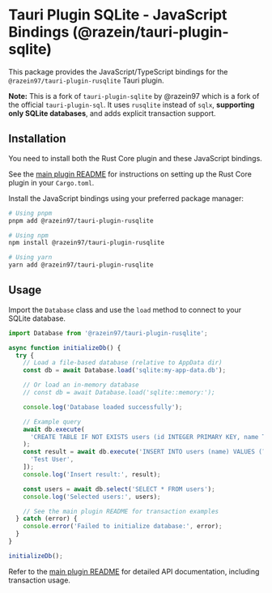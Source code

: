 # Tauri Plugin SQLite - JavaScript Bindings (@razein/tauri-plugin-sqlite)

This package provides the JavaScript/TypeScript bindings for the `@razein97/tauri-plugin-rusqlite` Tauri plugin.

**Note:** This is a fork of `tauri-plugin-sqlite` by @razein97 which is a fork of the official `tauri-plugin-sql`. It uses `rusqlite` instead of `sqlx`, **supporting only SQLite databases**, and adds explicit transaction support.

## Installation

You need to install both the Rust Core plugin and these JavaScript bindings.

See the [main plugin README](../../README.md) for instructions on setting up the Rust Core plugin in your `Cargo.toml`.

Install the JavaScript bindings using your preferred package manager:

```bash
# Using pnpm
pnpm add @razein97/tauri-plugin-rusqlite

# Using npm
npm install @razein97/tauri-plugin-rusqlite

# Using yarn
yarn add @razein97/tauri-plugin-rusqlite
```

## Usage

Import the `Database` class and use the `load` method to connect to your SQLite database.

```typescript
import Database from '@razein97/tauri-plugin-rusqlite';

async function initializeDb() {
  try {
    // Load a file-based database (relative to AppData dir)
    const db = await Database.load('sqlite:my-app-data.db');

    // Or load an in-memory database
    // const db = await Database.load('sqlite::memory:');

    console.log('Database loaded successfully');

    // Example query
    await db.execute(
      'CREATE TABLE IF NOT EXISTS users (id INTEGER PRIMARY KEY, name TEXT)'
    );
    const result = await db.execute('INSERT INTO users (name) VALUES (?)', [
      'Test User',
    ]);
    console.log('Insert result:', result);

    const users = await db.select('SELECT * FROM users');
    console.log('Selected users:', users);

    // See the main plugin README for transaction examples
  } catch (error) {
    console.error('Failed to initialize database:', error);
  }
}

initializeDb();
```

Refer to the [main plugin README](../../README.md) for detailed API documentation, including transaction usage.

